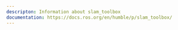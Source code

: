```yaml
---
descripton: Information about slam_toolbox
documentation: https://docs.ros.org/en/humble/p/slam_toolbox/
---
```

